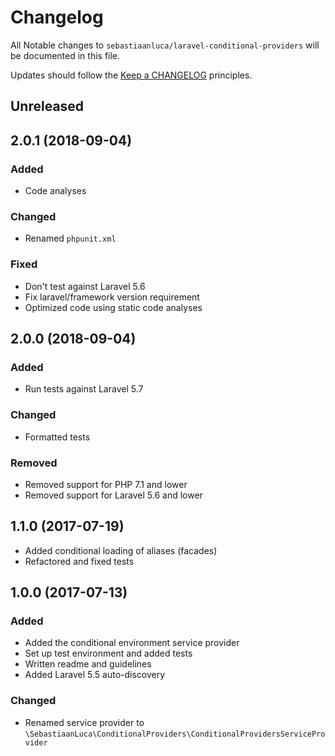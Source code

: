 # Changelog

All Notable changes to `sebastiaanluca/laravel-conditional-providers` will be documented in this file.

Updates should follow the [Keep a CHANGELOG](http://keepachangelog.com/) principles.

## Unreleased

## 2.0.1 (2018-09-04)

### Added

- Code analyses

### Changed

- Renamed `phpunit.xml`

### Fixed

- Don't test against Laravel 5.6
- Fix laravel/framework version requirement
- Optimized code using static code analyses

## 2.0.0 (2018-09-04)

### Added

- Run tests against Laravel 5.7

### Changed

- Formatted tests

### Removed

- Removed support for PHP 7.1 and lower
- Removed support for Laravel 5.6 and lower

## 1.1.0 (2017-07-19)

- Added conditional loading of aliases (facades)
- Refactored and fixed tests

## 1.0.0 (2017-07-13)

### Added

- Added the conditional environment service provider
- Set up test environment and added tests
- Written readme and guidelines
- Added Laravel 5.5 auto-discovery

### Changed

- Renamed service provider to `\SebastiaanLuca\ConditionalProviders\ConditionalProvidersServiceProvider`

